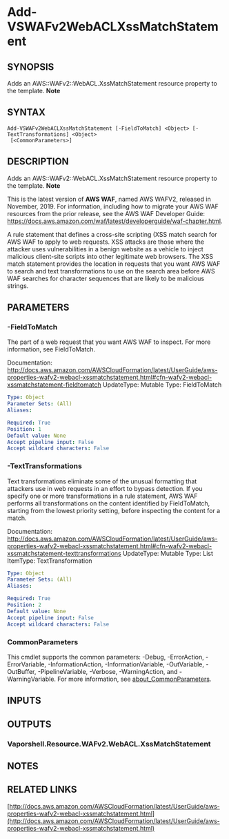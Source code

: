 # Add-VSWAFv2WebACLXssMatchStatement

## SYNOPSIS
Adds an AWS::WAFv2::WebACL.XssMatchStatement resource property to the template.
**Note**

## SYNTAX

```
Add-VSWAFv2WebACLXssMatchStatement [-FieldToMatch] <Object> [-TextTransformations] <Object>
 [<CommonParameters>]
```

## DESCRIPTION
Adds an AWS::WAFv2::WebACL.XssMatchStatement resource property to the template.
**Note**

This is the latest version of **AWS WAF**, named AWS WAFV2, released in November, 2019.
For information, including how to migrate your AWS WAF resources from the prior release, see the AWS WAF Developer Guide: https://docs.aws.amazon.com/waf/latest/developerguide/waf-chapter.html.

A rule statement that defines a cross-site scripting (XSS match search for AWS WAF to apply to web requests.
XSS attacks are those where the attacker uses vulnerabilities in a benign website as a vehicle to inject malicious client-site scripts into other legitimate web browsers.
The XSS match statement provides the location in requests that you want AWS WAF to search and text transformations to use on the search area before AWS WAF searches for character sequences that are likely to be malicious strings.

## PARAMETERS

### -FieldToMatch
The part of a web request that you want AWS WAF to inspect.
For more information, see FieldToMatch.

Documentation: http://docs.aws.amazon.com/AWSCloudFormation/latest/UserGuide/aws-properties-wafv2-webacl-xssmatchstatement.html#cfn-wafv2-webacl-xssmatchstatement-fieldtomatch
UpdateType: Mutable
Type: FieldToMatch

```yaml
Type: Object
Parameter Sets: (All)
Aliases:

Required: True
Position: 1
Default value: None
Accept pipeline input: False
Accept wildcard characters: False
```

### -TextTransformations
Text transformations eliminate some of the unusual formatting that attackers use in web requests in an effort to bypass detection.
If you specify one or more transformations in a rule statement, AWS WAF performs all transformations on the content identified by FieldToMatch, starting from the lowest priority setting, before inspecting the content for a match.

Documentation: http://docs.aws.amazon.com/AWSCloudFormation/latest/UserGuide/aws-properties-wafv2-webacl-xssmatchstatement.html#cfn-wafv2-webacl-xssmatchstatement-texttransformations
UpdateType: Mutable
Type: List
ItemType: TextTransformation

```yaml
Type: Object
Parameter Sets: (All)
Aliases:

Required: True
Position: 2
Default value: None
Accept pipeline input: False
Accept wildcard characters: False
```

### CommonParameters
This cmdlet supports the common parameters: -Debug, -ErrorAction, -ErrorVariable, -InformationAction, -InformationVariable, -OutVariable, -OutBuffer, -PipelineVariable, -Verbose, -WarningAction, and -WarningVariable. For more information, see [about_CommonParameters](http://go.microsoft.com/fwlink/?LinkID=113216).

## INPUTS

## OUTPUTS

### Vaporshell.Resource.WAFv2.WebACL.XssMatchStatement
## NOTES

## RELATED LINKS

[http://docs.aws.amazon.com/AWSCloudFormation/latest/UserGuide/aws-properties-wafv2-webacl-xssmatchstatement.html](http://docs.aws.amazon.com/AWSCloudFormation/latest/UserGuide/aws-properties-wafv2-webacl-xssmatchstatement.html)

